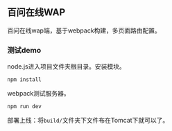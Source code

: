 ## 百问在线WAP ##

百问在线wap端，基于webpack构建，多页面路由配置。

### 测试demo ###

node.js进入项目文件夹根目录。安装模块。<br>

    npm install

webpack测试服务器。<br>

    npm run dev

部署上线：将`build/`文件夹下文件布在Tomcat下就可以了。